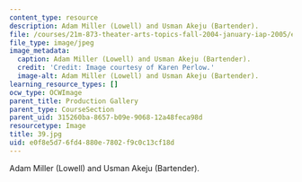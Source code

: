 ```yaml
---
content_type: resource
description: Adam Miller (Lowell) and Usman Akeju (Bartender).
file: /courses/21m-873-theater-arts-topics-fall-2004-january-iap-2005/e0f8e5d76fd4880e7802f9c0c13cf18d_39.jpg
file_type: image/jpeg
image_metadata:
  caption: Adam Miller (Lowell) and Usman Akeju (Bartender).
  credit: 'Credit: Image courtesy of Karen Perlow.'
  image-alt: Adam Miller (Lowell) and Usman Akeju (Bartender).
learning_resource_types: []
ocw_type: OCWImage
parent_title: Production Gallery
parent_type: CourseSection
parent_uid: 315260ba-8657-b09e-9068-12a48feca98d
resourcetype: Image
title: 39.jpg
uid: e0f8e5d7-6fd4-880e-7802-f9c0c13cf18d
---
```

Adam Miller (Lowell) and Usman Akeju (Bartender).

